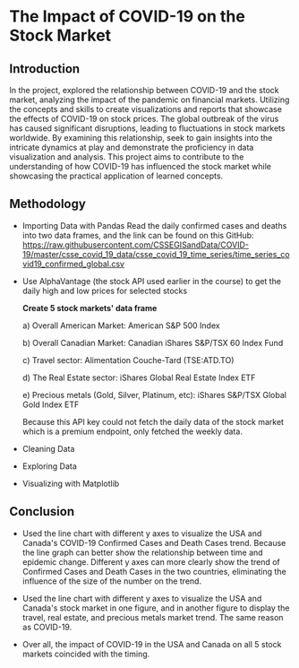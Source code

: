 # The Impact of COVID-19 on the Stock Market

## Introduction
In the project, explored the relationship between COVID-19 and the stock market, analyzing the impact of the pandemic on financial markets. Utilizing the concepts and skills to create visualizations and reports that showcase the effects of COVID-19 on stock prices. The global outbreak of the virus has caused significant disruptions, leading to fluctuations in stock markets worldwide. By examining this relationship, seek to gain insights into the intricate dynamics at play and demonstrate the proficiency in data visualization and analysis. This project aims to contribute to the understanding of how COVID-19 has influenced the stock market while showcasing the practical application of learned concepts.

## Methodology
- Importing Data with Pandas
Read the daily confirmed cases and deaths into two data frames, and the link can be found on this GitHub: https://raw.githubusercontent.com/CSSEGISandData/COVID-19/master/csse_covid_19_data/csse_covid_19_time_series/time_series_covid19_confirmed_global.csv


- Use AlphaVantage (the stock API used earlier in the course) to get the daily high and low prices for selected stocks

    **Create 5 stock markets' data frame**

    a) Overall American Market: American S&P 500 Index

    b) Overall Canadian Market: Canadian iShares S&P/TSX 60 Index Fund

    c) Travel sector: Alimentation Couche-Tard (TSE:ATD.TO)

    d) The Real Estate sector: iShares Global Real Estate Index ETF

    e) Precious metals (Gold, Silver, Platinum, etc): iShares S&P/TSX Global Gold Index ETF

    Because this API key could not fetch the daily data of the stock market which is a premium endpoint, only fetched the weekly data.

- Cleaning Data

- Exploring Data

- Visualizing with Matplotlib

## Conclusion

- Used the line chart with different y axes to visualize the USA and Canada's COVID-19 Confirmed Cases and Death Cases trend. Because the line graph can better show the relationship between time and epidemic change. Different y axes can more clearly show the trend of Confirmed Cases and Death Cases in the two countries, eliminating the influence of the size of the number on the trend.

- Used the line chart with different y axes to visualize the USA and Canada's stock market in one figure, and in another figure to display the travel, real estate, and precious metals market trend. The same reason as COVID-19.

- Over all, the impact of COVID-19 in the USA and Canada on all 5 stock markets coincided with the timing.
